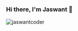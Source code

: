 ### Hi there, I'm Jaswant 👋

<p align="left"> <img src="https://komarev.com/ghpvc/?username=jaswantcoder" alt="jaswantcoder" /> </p>
